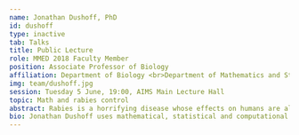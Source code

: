 ```yaml
---
name: Jonathan Dushoff, PhD
id: dushoff
type: inactive
tab: Talks
title: Public Lecture
role: MMED 2018 Faculty Member
position: Associate Professor of Biology
affiliation: Department of Biology <br>Department of Mathematics and Statistics <br>McMaster University, Hamilton, ON, Canada
img: team/dushoff.jpg
session: Tuesday 5 June, 19:00, AIMS Main Lecture Hall
topic: Math and rabies control
abstract: Rabies is a horrifying disease whose effects on humans are almost entirely preventable. Within the last decade rabies has been recognized as a global public-health priority, and some areas of the world have made large strides in control, while others continue to struggle. This talk will discuss the role of mathematical modeling, and novel statistical approaches, in elucidating patterns of rabies spread, informing intervention strategies, and evaluating control progress and prospects.
bio: Jonathan Dushoff uses mathematical, statistical and computational methods to advance public health, with a particular focus on infectious diseases. Jonathan was raised and educated in the United States, and worked for two years in the Peace Corps in Swaziland. After receiving a Ph.D. from Princeton University, he did research in advocacy for four years in Taiwan. He is currently a professor in Hamilton, Canada. A founding member of the International Clinics on Infectious Disease Dynamics and Data, he has taught workshops at AIMS every year since 2007. He was recently appointed an Associate Researcher at the Stellenbosch South African Centre for Epidemiological Modelling and Analysis (SACEMA).
---
```

